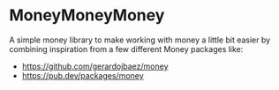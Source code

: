 # MoneyMoneyMoney
A simple money library to make working with money a little bit easier by combining inspiration from a few different Money packages like:
- https://github.com/gerardojbaez/money
- https://pub.dev/packages/money
